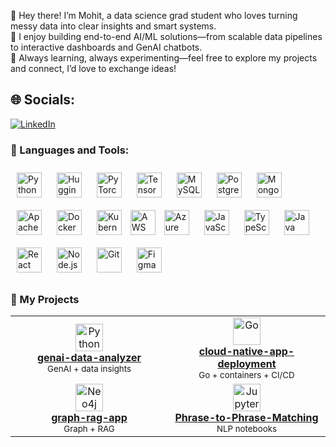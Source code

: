 👋 Hey there! I’m Mohit, a data science grad student who loves turning messy data into clear insights and smart systems.  
🚀 I enjoy building end-to-end AI/ML solutions—from scalable data pipelines to interactive dashboards and GenAI chatbots.  
🧐 Always learning, always experimenting—feel free to explore my projects and connect, I’d love to exchange ideas!



## 🌐 Socials:
[![LinkedIn](https://img.shields.io/badge/LinkedIn-%230077B5.svg?logo=linkedin&logoColor=white)](https://linkedin.com/in/mohit20/) 

### 🔨 Languages and Tools:

<p align="left">
  <!-- Core ML/AI -->
  <img src="https://cdn.jsdelivr.net/gh/devicons/devicon/icons/python/python-original.svg" alt="Python" width="40" height="40" style="margin: 10px;"/>
  <img src="https://huggingface.co/front/assets/huggingface_logo-noborder.svg" alt="Hugging Face" width="40" height="40" style="margin: 10px;"/>
  <img src="https://cdn.jsdelivr.net/gh/devicons/devicon/icons/pytorch/pytorch-original.svg" alt="PyTorch" width="40" height="40" style="margin: 10px;"/>
  <img src="https://cdn.jsdelivr.net/gh/devicons/devicon/icons/tensorflow/tensorflow-original.svg" alt="TensorFlow" width="40" height="40" style="margin: 10px;"/>

  <!-- Data & Big Data -->
  <img src="https://cdn.jsdelivr.net/gh/devicons/devicon/icons/mysql/mysql-original.svg" alt="MySQL" width="40" height="40" style="margin: 10px;"/>
  <img src="https://cdn.jsdelivr.net/gh/devicons/devicon/icons/postgresql/postgresql-original.svg" alt="PostgreSQL" width="40" height="40" style="margin: 10px;"/>
  <img src="https://cdn.jsdelivr.net/gh/devicons/devicon/icons/mongodb/mongodb-original.svg" alt="MongoDB" width="40" height="40" style="margin: 10px;"/>
  <img src="https://cdn.jsdelivr.net/gh/devicons/devicon/icons/apache/apache-original.svg" alt="Apache Spark" width="40" height="40" style="margin: 10px;"/>

  <!-- DevOps -->
  <img src="https://cdn.jsdelivr.net/gh/devicons/devicon/icons/docker/docker-original.svg" alt="Docker" width="40" height="40" style="margin: 10px;"/>
  <img src="https://cdn.jsdelivr.net/gh/devicons/devicon/icons/kubernetes/kubernetes-plain.svg" alt="Kubernetes" width="40" height="40" style="margin: 10px;"/>
  <img src="https://www.vectorlogo.zone/logos/amazon_aws/amazon_aws-icon.svg" alt ="AWS" width="40" height="40"/>
  <img src="https://cdn.jsdelivr.net/gh/devicons/devicon/icons/azure/azure-original.svg" alt="Azure" width="40" height="40" style="margin: 10px;"/>

  <!-- Programming -->
  <img src="https://cdn.jsdelivr.net/gh/devicons/devicon/icons/javascript/javascript-original.svg" alt="JavaScript" width="40" height="40" style="margin: 10px;"/>
  <img src="https://cdn.jsdelivr.net/gh/devicons/devicon/icons/typescript/typescript-original.svg" alt="TypeScript" width="40" height="40" style="margin: 10px;"/>
  <img src="https://cdn.jsdelivr.net/gh/devicons/devicon/icons/java/java-original.svg" alt="Java" width="40" height="40" style="margin: 10px;"/>
  
  <!-- Frameworks -->
  <img src="https://cdn.jsdelivr.net/gh/devicons/devicon/icons/react/react-original.svg" alt="React" width="40" height="40" style="margin: 10px;"/>
  <img src="https://cdn.jsdelivr.net/gh/devicons/devicon/icons/nodejs/nodejs-original.svg" alt="Node.js" width="40" height="40" style="margin: 10px;"/>
  <img src="https://cdn.jsdelivr.net/gh/devicons/devicon/icons/git/git-original.svg" alt="Git" width="40" height="40" style="margin: 10px;"/>
  <img src="https://cdn.jsdelivr.net/gh/devicons/devicon/icons/figma/figma-original.svg" alt="Figma" width="40" height="40" style="margin: 10px;"/>
</p>


### 🔧 My Projects

<table>
  <tr>
    <td align="center" width="50%">
      <a href="https://github.com/mohit853/genai-data-analyzer">
        <img src="https://cdn.simpleicons.org/python" width="44" alt="Python"/>
        <div><b>genai-data-analyzer</b></div>
      </a>
      <div><sub>GenAI + data insights</sub></div>
    </td>
    <td align="center" width="50%">
      <a href="https://github.com/mohit853/cloud-native-app-deployment">
        <img src="https://cdn.simpleicons.org/go" width="44" alt="Go"/>
        <div><b>cloud-native-app-deployment</b></div>
      </a>
      <div><sub>Go + containers + CI/CD</sub></div>
    </td>
  </tr>
  <tr>
    <td align="center" width="50%">
      <a href="https://github.com/mohit853/graph-rag-app">
        <img src="https://cdn.simpleicons.org/neo4j" width="44" alt="Neo4j"/>
        <div><b>graph-rag-app</b></div>
      </a>
      <div><sub>Graph + RAG</sub></div>
    </td>
    <td align="center" width="50%">
      <a href="https://github.com/mohit853/Phrase-to-Phrase-Matching">
        <img src="https://cdn.simpleicons.org/jupyter" width="44" alt="Jupyter"/>
        <div><b>Phrase-to-Phrase-Matching</b></div>
      </a>
      <div><sub>NLP notebooks</sub></div>
    </td>
  </tr>
</table>



